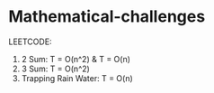 # Mathematical-challenges
LEETCODE:
1. 2 Sum: T = O(n^2) & T = O(n) 
15. 3 Sum: T = O(n^2) 
42. Trapping Rain Water: T = O(n)  
